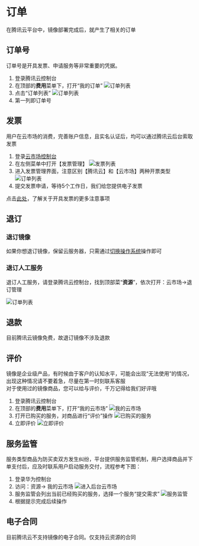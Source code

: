 # 订单

在腾讯云平台中，镜像部署完成后，就产生了相关的订单

## 订单号

订单号是开具发票、申请服务等非常重要的凭据。

1. 登录腾讯云控制台
2. 在顶部的**费用**菜单下，打开“我的订单”
   ![订单列表](https://libs.websoft9.com/Websoft9/DocsPicture/zh/huaweicloud/huaweicloud-odlists-websoft9.png)
3. 点击“订单列表”
   ![订单列表](https://libs.websoft9.com/Websoft9/DocsPicture/zh/huaweicloud/huaweicloud-odlists2-websoft9.png)
4. 第一列即订单号

## 发票

用户在云市场的消费，完善账户信息，且实名认证后，均可以通过腾讯云后台索取发票

1. 登录[云市场控制台](https://console.cloud.tencent.com/servicemarket/services)
2. 在左侧菜单中打开【发票管理】
   ![发票列表](https://libs.websoft9.com/Websoft9/DocsPicture/zh/qcloud/qcloud-gotoinvoice-websoft9.png)
3. 进入发票管理界面，注意区别【腾讯云】和【云市场】两种开票类型
   ![订单列表](https://libs.websoft9.com/Websoft9/DocsPicture/zh/qcloud/qcloud-invoicestart-websoft9.png)
4. 提交发票申请，等待5个工作日，我们给您提供电子发票

点击[此处](https://cloud.tencent.com/document/product/555/7434)，了解关于开具发票的更多注意事项


## 退订

### 退订镜像

如果你想退订镜像，保留云服务器，只需通过[切换操作系统](/zh/stack-deployment.html#切换操作系统部署)操作即可  



### 退订人工服务

退订人工服务，请登录腾讯云控制台，找到顶部菜“**资源**”，依次打开：云市场->退订管理

   ![订单列表](https://libs.websoft9.com/Websoft9/DocsPicture/zh/huaweicloud/huaweicloud-desbservices-websoft9.png)

## 退款

目前腾讯云镜像免费，故退订镜像不涉及退款

## 评价

镜像是企业级产品，有时候由于客户的认知水平，可能会出现“无法使用”的情况，出现这种情况请不要着急，尽量在第一时刻联系客服  
对于使用过的镜像商品，您可以给与评价，千万记得给我们好评哦

1. 登录腾讯云控制台
2. 在顶部的**费用**菜单下，打开“我的云市场”
   ![我的云市场](https://libs.websoft9.com/Websoft9/DocsPicture/zh/huaweicloud/huaweicloud-mymk-websoft9.png)
3. 打开已购买的服务，对商品进行“评价”操作 
   ![已购买的服务](https://libs.websoft9.com/Websoft9/DocsPicture/zh/huaweicloud/huaweicloud-mymkss-websoft9.png)
4. 立即评价
   ![立即评价](https://libs.websoft9.com/Websoft9/DocsPicture/zh/huaweicloud/huaweicloud-reviewp-websoft9.png)


## 服务监管

服务类型商品为防买卖双方发生纠纷，平台提供服务监管机制，用户选择商品并下单支付后，应及时联系用户启动服务交付，流程参考下图：

1. 登录华为控制台
2. 访问：资源-> 我的云市场
   ![进入后台云市场](https://libs.websoft9.com/Websoft9/DocsPicture/zh/huaweicloud/huaweicloud-rsmk-websoft9.png)
3. 服务监管会列出当前已经购买的服务，选择一个服务“提交需求”
   ![服务监管](https://libs.websoft9.com/Websoft9/DocsPicture/zh/huaweicloud/huaweicloud-rsmkjianguan-websoft9.png)
4. 根据提示完成后续操作

## 电子合同

目前腾讯云不支持镜像的电子合同。仅支持云资源的合同